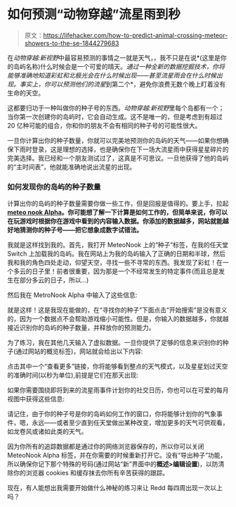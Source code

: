 # 如何预测“动物穿越”流星雨到秒

> 原文：<https://lifehacker.com/how-to-predict-animal-crossing-meteor-showers-to-the-se-1844279683>

在*动物穿越:新视野*中最容易预测的事情之一就是天气，，我不只是在说*(这里是你的岛屿名称)什么时候会是一个可爱的晴天。*通过一种全新的数据挖掘技术，你将能够准确地知道彩虹和北极光会在什么时候出现——甚至流星雨会在什么时候出现。事实上，你可以预测他们的流星*到第二个*，避免你浪费无数个晚上盯着没有生命的天空。



这都要归功于一种叫做你的种子号的东西。*动物穿越:新视野*里每个岛都有一个；当你第一次创建你的岛屿时，它会自动生成。这不是唯一的，但是考虑到有超过 20 亿种可能的组合，你和你的朋友不会有相同的种子号的可能性很大。

一旦你计算出你的种子数量，你就可以完美地预测你的岛屿的天气——如果你想确保下雨时登录，这是理想的选择，也是确保你在下一场大流星雨中获得星星碎片的完美选择。我已经和一个朋友测试过了，这真是不可思议。一旦他获得了他的岛屿的“主时间表”，他就能准确地说出流星的出现。

### 如何发现你的岛屿的种子数量

计算出你的岛屿的种子数量需要你做一些工作，但是回报是值得的。要上手，拉起[**meteo nook Alpha**](https://wuffs.org/acnh/weatherTest/)**。你可能想了解一下计算是如何工作的，但简单来说，你可以在玩游戏时根据你在游戏中看到的内容输入数据。你添加的数据越多，网站就能越好地猜测你的种子号——把它想象成数字试错法。**

我就是这样找到我的。首先，我打开 MeteoNook 上的“种子”标签，在我的任天堂 Switch 上加载我的岛屿。我在网站上为我的岛屿输入了正确的日期和半球，然后我和我的角色四处走动，仰望天空，寻找一些不寻常的东西。我发现了彩虹！在一个多云的日子里！前者很重要，因为那是一个不经常发生的特定事件(而且总是发生在部分多云的日子，所以...)

然后我在 MetroNook Alpha 中输入了这些信息:

就是这样！这是我现在能做的，在“寻找你的种子”下面点击“开始搜索”是没有意义的，因为一个数据点不会帮助游戏缩小可能性。但是，你输入的数据越多，你就越接近识别你的岛屿的种子数量，并释放你的预测能力。

为了练习，我在其他几天输入了虚拟数据。一旦你提供了足够的信息来识别你的种子(通过网站的概览标签)，网站就会给出以下内容:

点击其中一个“查看更多”链接，你将能够看到整点的天气模式，以及星星划过天空的准确时间(以秒为单位),前提是它们在那天出现:

如果你需要围绕即将到来的流星雨事件计划你的社交日历，你也可以在可爱的每月视图中获得这些信息:

请记住，由于你的种子号是你的岛屿如何工作的窗口，你将能够计划你的气象事件，嗯，永远——或者至少直到任天堂做出某种改变，增加更多的天气可供观看，如龙卷风或诸如此类的天气。

因为你所有的追踪数据都是通过你的网络浏览器保存的，所以你可以关闭 MeteoNook Alpha 标签，并在你需要的时候重新打开它。没有“导出种子”功能，所以确保你记下那个特殊的号码(通过网站“新”界面中的**概述>编辑设置**)，以防清除你的浏览器 cookies 和缓存抹去你所有辛苦获得的跟踪。

现在，有人能想出我需要开始做什么神秘的练习来让 Redd 每四周出现一次以上吗？
